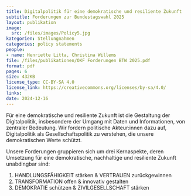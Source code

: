 ```yaml
---
title: Digitalpolitik für eine demokratische und resiliente Zukunft
subtitle: Forderungen zur Bundestagswahl 2025
layout: publikation
image:
  src: /files/images/Policy5.jpg
kategorien: Stellungnahmen
categories: policy statements
people:
- name: Henriette Litta, Christina Willems
file: /files/publikationen/OKF Forderungen BTW 2025.pdf
format: pdf
pages: 6
size: 432KB
license_type: CC-BY-SA 4.0
license_link: https://creativecommons.org/licenses/by-sa/4.0/
links:
date: 2024-12-16
---
```


Für eine demokratische und resiliente Zukunft ist die Gestaltung der Digitalpolitik, insbesondere der Umgang mit Daten und Informationen, von zentraler Bedeutung. Wir fordern politische Akteur:innen dazu auf, Digitalpolitik als Gesellschaftspolitik zu verstehen, die unsere demokratischen Werte schützt.  

Unsere Forderungen gruppieren sich um drei Kernaspekte, deren Umsetzung für eine demokratische, nachhaltige und resiliente Zukunft unabdingbar sind:

1. HANDLUNGSFÄHIGKEIT stärken & VERTRAUEN zurückgewinnen
2. TRANSFORMATION offen & innovativ gestalten
3. DEMOKRATIE schützen & ZIVILGESELLSCHAFT stärken

